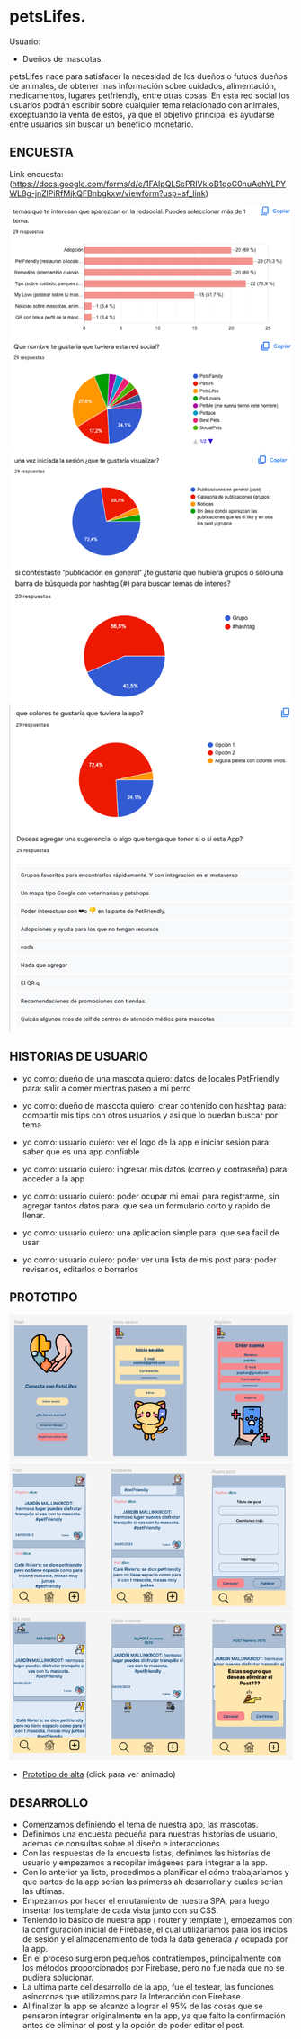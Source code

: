 # petsLifes.

Usuario: 
* Dueños de mascotas.

petsLifes nace para satisfacer la necesidad de los dueños o futuos dueños de animales, de obtener mas información sobre cuidados, alimentación, medicamentos, lugares petfriendly, entre otras cosas. En esta red social los usuarios podrán escribir sobre cualquier tema relacionado con animales, exceptuando la venta de estos, ya que el objetivo principal es ayudarse entre usuarios sin buscar un beneficio monetario.

## ENCUESTA

Link encuesta: (https://docs.google.com/forms/d/e/1FAIpQLSePRIVkioB1qoC0nuAehYLPYWL8g-jnZlPiRfMjkQFBnbgkxw/viewform?usp=sf_link)

<img src = 'img/pregunta-1.png'>
<img src = 'img/pregunta-2.png'>
<img src = 'img/pregunta-3.png'>

## HISTORIAS DE USUARIO

* yo como: dueño de una mascota
quiero: datos de locales PetFriendly
para: salir a comer mientras paseo a mi perro

* yo como: dueño de mascota
quiero: crear contenido con hashtag
para: compartir mis tips con otros usuarios y asi que lo puedan buscar por tema

* yo como: usuario
quiero: ver el logo de la app e iniciar sesión
para: saber que es una app confiable

* yo como: usuario
quiero: ingresar mis datos (correo y contraseña)
para: acceder a la app

* yo como: usuario
quiero: poder ocupar mi email para registrarme, sin agregar tantos datos
para: que sea un formulario corto y rapido de llenar.

* yo como: usuario
quiero: una aplicación simple
para: que sea facil de usar

* yo como: usuario
quiero: poder ver una lista de mis post
para: poder revisarlos, editarlos o borrarlos

## PROTOTIPO

<img src = 'img/prototipo-1.png'>
<img src = 'img/prototipo-2.png'>
<img src = 'img/prototipo-3.png'>

* [Prototipo de alta](https://www.figma.com/proto/KqFH0YG253lipctE3YSbTi/Pets-Social?scaling=scale-down&page-id=0%3A1&node-id=46%3A6&starting-point-node-id=46%3A6) (click para ver animado)

## DESARROLLO

* Comenzamos definiendo el tema de nuestra app, las mascotas.
* Definimos una encuesta pequeña para nuestras historias de usuario, ademas de consultas sobre el diseño e interacciones.
* Con las respuestas de la encuesta listas, definimos las historias de usuario y empezamos a recopilar imágenes para integrar a la app.
* Con lo anterior ya listo, procedimos a planificar el cómo trabajaríamos y que partes de la app serian las primeras ah desarrollar y cuales serian las ultimas. 
* Empezamos por hacer el enrutamiento de nuestra SPA, para luego insertar los template de cada vista junto con su CSS.
* Teniendo lo básico de nuestra app ( router y template ), empezamos con la configuración inicial de Firebase, el cual utilizaríamos para los inicios de sesión y el almacenamiento de toda la data generada y ocupada por la app.
* En el proceso surgieron pequeños contratiempos, principalmente con los métodos proporcionados por Firebase, pero no fue nada que no se pudiera solucionar.
* La ultima parte del desarrollo de la app, fue el testear, las funciones asíncronas que utilizamos para la Interacción con Firebase.
* Al finalizar la app se alcanzo a lograr el 95% de las cosas que se pensaron integrar originalmente en la app, ya que falto la confirmación antes de eliminar el post y la opción de poder editar el post.